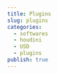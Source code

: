 ```yaml
---
title: Plugins
slug: plugins
categories:
  - softwares
  - houdini
  - USD
  - plugins
publish: true
---
```

